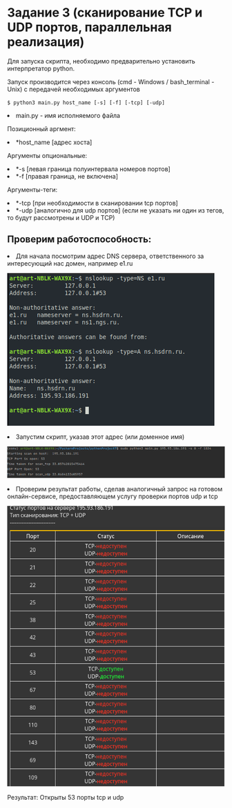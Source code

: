 Задание 3 (сканирование TCP и UDP портов, параллельная реализация)
=====================
Для запуска скрипта, необходимо предварительно установить интерпретатор python.

Запуск производится через консоль (cmd - Windows / bash_terminal - Unix) с передачей необходимых аргументов

    $ python3 main.py host_name [-s] [-f] [-tcp] [-udp]

<li> main.py - имя исполняемого файла

Позиционный аргмент:
  <li>
  *host_name [адрес хоста]
 
Аргументы опциональные:
  <li>
  *-s [левая граница полуинтервала номеров портов]
  <li>
  *-f [правая граница, не включена]

Аргументы-теги:
  <li>
  *-tcp [при необходимости в сканировании tcp портов]
  <li>
  *-udp [аналогично для udp портов]
  (если не указать ни один из тегов, то будут рассмотрены и UDP и TCP)

Проверим работоспособность:
------------------
 <li>
 Для начала посмотрим адрес DNS сервера, ответственного за интересующий нас домен, например e1.ru
 </li>

 ![sample](./attachments/1_.png)
 
 <li>
 Запустим скрипт, указав этот адрес (или доменное имя)
 </li>
 
 ![sample](./attachments/2_.png)

 <li>
 Проверим результат работы, сделав аналогичный запрос на готовом онлайн-сервисе, предоставляющем услугу проверки портов udp и tcp
 </li>
 
 ![sample](./attachments/3_.png)

 Результат: Открыты 53 порты tcp и udp
